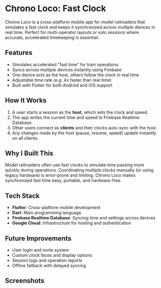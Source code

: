 # Chrono Loco: Fast Clock

Chrono Loco is a cross-platform mobile app for model railroaders that simulates a fast clock and keeps it synchronized across multiple devices in real time. Perfect for multi-operator layouts or solo sessions where accurate, accelerated timekeeping is essential.

## Features

- Simulates accelerated "fast time" for train operations
- Syncs across multiple devices instantly using Firebase
- One device acts as the host, others follow the clock in real time
- Adjustable time rate (e.g. 4x faster than real time)
- Built with Flutter for both Android and iOS support

## How It Works

1. A user starts a session as the **host**, which sets the clock and speed.
2. The app writes the current time and speed to Firebase Realtime Database.
3. Other users connect as **clients** and their clocks auto-sync with the host.
4. Any changes made by the host (pause, resume, speed) update instantly on all clients.

## Why I Built This

Model railroaders often use fast clocks to simulate time passing more quickly during operations. Coordinating multiple clocks manually (or using legacy hardware) is error-prone and limiting. Chrono Loco makes synchronized fast time easy, portable, and hardware-free.

## Tech Stack

- **Flutter**: Cross-platform mobile development
- **Dart**: Main programming language
- **Firebase Realtime Database**: Syncing time and settings across devices
- **Google Cloud**: Infrastructure for hosting and authentication

## Future Improvements

- User login and invite system
- Custom clock faces and display options
- Session logs and operation reports
- Offline fallback with delayed syncing

## Screenshots


